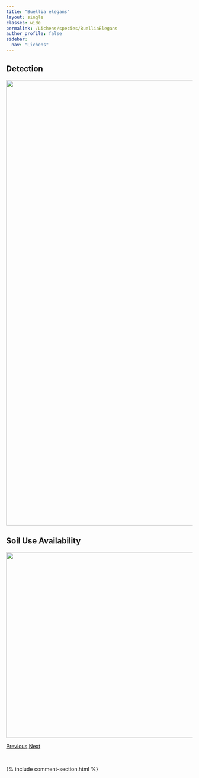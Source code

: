 ```yaml
---
title: "Buellia elegans"
layout: single
classes: wide
permalink: /Lichens/species/BuelliaElegans
author_profile: false
sidebar:
  nav: "Lichens"
---
```


<h2>Detection</h2>

<a href="https://drive.google.com/uc?export=view&id=1OTna510tardXZm8uvmL9KAS08lP_SefL">
<img src="https://drive.google.com/uc?export=view&id=1OTna510tardXZm8uvmL9KAS08lP_SefL" height = "1200" width = "800">
</a>


<h2>Soil Use Availability</h2>

<a href="https://drive.google.com/uc?export=view&id=1JTwGcmWGhi0pJ8jE2MHtzxLEH2lVzhOL">
<img src="https://drive.google.com/uc?export=view&id=1JTwGcmWGhi0pJ8jE2MHtzxLEH2lVzhOL" height = "500" width = "1000">
</a>


<a href="/DevelopmentWebsite/Lichens/species/BryoriaSimplicior" class="pagination--pager" title="Bryoria simplicior">Previous</a> <a href="/DevelopmentWebsite/Lichens/species/CaliciopsisCalicioides" class="pagination--pager" title="Caliciopsis calicioides">Next</a>

<p>&nbsp;</p>

{% include comment-section.html %}
